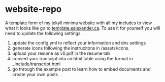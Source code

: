 # website-repo
A template form of my jekyll minima website with all my includes to view what it looks like go to [template.ealexander.ca](https://template.ealexander.ca).
To use it for yourself you will need to update the following settings
1. update the config.yml to reflect your information and dns settings
1. generate icons following the instrucitons in /assets/icons.
1. upload your resume as v0.pdf in the resume tab
1. convert your transcipt into an html table using the format in _include/transcript.html
1. go through the example post to learn how to embed documents and create your own posts

